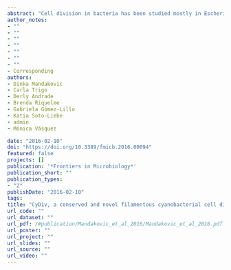 ```yaml
---
abstract: "Cell division in bacteria has been studied mostly in Escherichia coli and Bacillus subtilis, model organisms for Gram-negative and Gram-positive bacteria, respectively. However, cell division in filamentous cyanobacteria is poorly understood. Here, we identified a novel protein, named CyDiv (Cyanobacterial Division), encoded by the all2320 gene in Anabaena sp. PCC 7120. We show that CyDiv plays a key role during cell division. CyDiv has been previously described only as an exclusive and conserved hypothetical protein in filamentous cyanobacteria. Using polyclonal antibodies against CyDiv, we showed that it localizes at different positions depending on cell division timing: poles, septum, in both daughter cells, but also in only one of the daughter cells. The partial deletion of CyDiv gene generates partial defects in cell division, including severe membrane instability and anomalous septum localization during late division. The inability to complete knock out CyDiv strains suggests that it is an essential gene. In silico structural protein analyses and our experimental results suggest that CyDiv is an FtsB/DivIC-like protein, and could therefore, be part of an essential late divisome complex in Anabaena sp. PCC 7120."
author_notes:
- ""
- ""
- ""
- ""
- ""
- ""
- ""
- Corresponding
authors:
- Dinka Mandakovic 
- Carla Trigo
- Derly Andrade
- Brenda Riquelme
- Gabriela Gómez-Lillo
- Katia Soto-Liebe 
- admin 
- Mónica Vásquez

date: "2016-02-10"
doi: "https://doi.org/10.3389/fmicb.2016.00094"
featured: false
projects: []
publication: '*Frontiers in Microbiology*'
publication_short: ""
publication_types:
- "2"
publishDate: "2016-02-10"
tags:
title: "CyDiv, a conserved and novel filamentous cyanobacterial cell division protein involved in septum localization"
url_code: ""
url_dataset: ""
url_pdf: /#publication/Mandakovic_et_al_2016/Mandakovic_et_al_2016.pdf
url_poster: ""
url_project: ""
url_slides: ""
url_source: ""
url_video: ""
---
```


